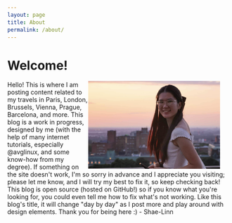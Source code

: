 ```yaml
---
layout: page
title: About
permalink: /about/
---
```


# Welcome!
<img align = "right" src="/docs/assets/images/headshot.jpg" width="300" height="200" style="margin-right: 20px;" alt = "Shae-Linn smiling in front of a sunset">
Hello! This is where I am posting content related to my travels in Paris, London, Brussels, Vienna, Prague, Barcelona, and more. This blog is a work in progress, designed by me (with the help of many internet tutorials, especially @avglinux, and some know-how from my degree). If something on the site doesn't work, I'm so sorry in advance and I appreciate you visiting; please let me know, and I will try my best to fix it, so keep checking back! This blog is open source (hosted on GitHub!) so if you know what you're looking for, you could even tell me how to fix what's not working. Like this blog's title, it will change "day by day" as I post more and play around with design elements. Thank you for being here :) - Shae-Linn
